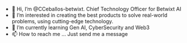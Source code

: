 - 👋 Hi, I’m @CCeballos-betwixt. Chief Technology Officer for Betwixt AI
- 👀 I’m interested in creating the best products to solve real-world problems, using cutting-edge technology.
- 🌱 I’m currently learning Gen AI, CyberSecurity and Web3
- 📫 How to reach me ... Just send me a message

<!---
CCeballos-betwixt/CCeballos-betwixt is a ✨ special ✨ repository because its `README.md` (this file) appears on your GitHub profile.
You can click the Preview link to take a look at your changes.
--->
